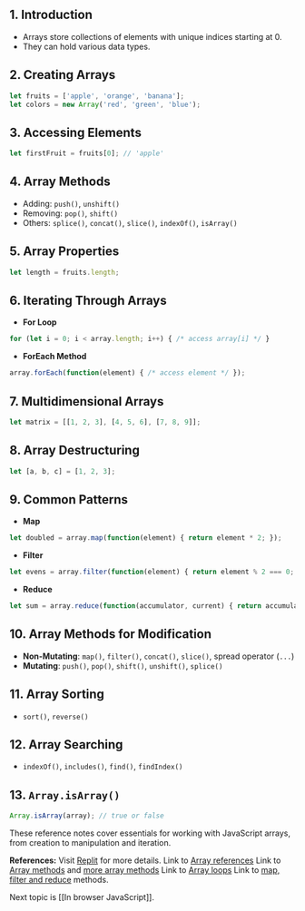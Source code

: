 ## 1. Introduction
- Arrays store collections of elements with unique indices starting at 0.
- They can hold various data types.

## 2. Creating Arrays
```javascript
let fruits = ['apple', 'orange', 'banana'];
let colors = new Array('red', 'green', 'blue');
```

## 3. Accessing Elements
```javascript
let firstFruit = fruits[0]; // 'apple'
```

## 4. Array Methods
- Adding: `push()`, `unshift()`
- Removing: `pop()`, `shift()`
- Others: `splice()`, `concat()`, `slice()`, `indexOf()`, `isArray()`

## 5. Array Properties
```javascript
let length = fruits.length;
```

## 6. Iterating Through Arrays
- **For Loop**
```javascript
for (let i = 0; i < array.length; i++) { /* access array[i] */ }
```
- **ForEach Method**
```javascript
array.forEach(function(element) { /* access element */ });
```

## 7. Multidimensional Arrays
```javascript
let matrix = [[1, 2, 3], [4, 5, 6], [7, 8, 9]];
```

## 8. Array Destructuring
```javascript
let [a, b, c] = [1, 2, 3];
```

## 9. Common Patterns
- **Map**
```javascript
let doubled = array.map(function(element) { return element * 2; });
```
- **Filter**
```javascript
let evens = array.filter(function(element) { return element % 2 === 0; });
```
- **Reduce**
```javascript
let sum = array.reduce(function(accumulator, current) { return accumulator + current; }, 0);
```

## 10. Array Methods for Modification
- **Non-Mutating**: `map()`, `filter()`, `concat()`, `slice()`, spread operator (`...`)
- **Mutating**: `push()`, `pop()`, `shift()`, `unshift()`, `splice()`

## 11. Array Sorting
- `sort()`, `reverse()`

## 12. Array Searching
- `indexOf()`, `includes()`, `find()`, `findIndex()`

## 13. `Array.isArray()`
```javascript
Array.isArray(array); // true or false
```

These reference notes cover essentials for working with JavaScript arrays, from creation to manipulation and iteration.

**References:**
Visit [Replit](https://replit.com/@codewithharry) for more details.
Link to [Array references](https://replit.com/@codewithharry/16Arrays?v=1#.tutorial/16_arrays.md) 
Link to [Array methods](https://replit.com/@codewithharry/17Arraymethods1?v=1#.tutorial/17_arraymethods.md) and [more array methods](https://replit.com/@codewithharry/18Arraymethods2?v=1#.tutorial/18_array_methods2.md)
Link to [Array loops](https://replit.com/@codewithharry/19ArrayLoops?v=1#.tutorial/19_array_loops.md)
Link to [map, filter and reduce](https://replit.com/@codewithharry/20mapfilterreduce?v=1#.tutorial/20_map_filter.md) methods.

Next topic is [[In browser JavaScript]].